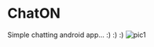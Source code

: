 # ChatON
Simple chatting android app... :) :) :)
![pic1](https://user-images.githubusercontent.com/22867240/104875902-72192780-597c-11eb-8a8f-9c74b705c2eb.jpg)
